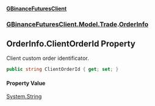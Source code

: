 #### [GBinanceFuturesClient](./index.md 'index')
### [GBinanceFuturesClient.Model.Trade](./GBinanceFuturesClient-Model-Trade.md 'GBinanceFuturesClient.Model.Trade').[OrderInfo](./GBinanceFuturesClient-Model-Trade-OrderInfo.md 'GBinanceFuturesClient.Model.Trade.OrderInfo')
## OrderInfo.ClientOrderId Property
Client custom order identificator.  
```csharp
public string ClientOrderId { get; set; }
```
#### Property Value
[System.String](https://docs.microsoft.com/en-us/dotnet/api/System.String 'System.String')  
